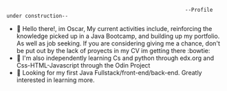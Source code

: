 





                                                              --Profile under construction--
                                                              
                                                              
                                                              
- 👋  Hello there!, im Oscar, My current activities include, reinforcing the knowledge picked up in a Java Bootcamp, and building up my portfolio. As well as job seeking.
 If you are considering giving me a chance, don't be put out by the lack of proyects in my CV im getting there :bowtie:
- 🌱 I'm also independently learning Cs and python through edx.org and Css-HTML-Javascript through the Odin Project
- 💞️ Looking for my first Java Fullstack/front-end/back-end. Greatly interested in learning more.


